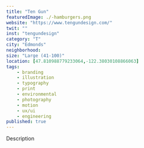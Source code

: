 ```yaml
---
title: "Ten Gun"
featuredImage: ./-hamburgers.png
website: "https://www.tengundesign.com/"
twit: ""
inst: "tengundesign"
category: "T"
city: "Edmonds"
neighborhood:
size: "Large (41-100)"
location: [47.810988779233064,-122.38030108866063]
tags:
    - branding
    - illustration
    - typography
    - print
    - environmental
    - photography
    - motion
    - ux/ui
    - engineering
published: true
---
```


Description
